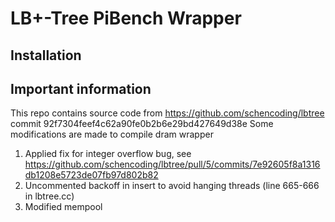 # LB+-Tree PiBench Wrapper

## Installation


## Important information
This repo contains source code from https://github.com/schencoding/lbtree
commit 92f7304feef4c62a90fe0b2b6e29bd427649d38e
Some modifications are made to compile dram wrapper

1. Applied fix for integer overflow bug, see https://github.com/schencoding/lbtree/pull/5/commits/7e92605f8a1316db1208e5723de07fb97d802b82
2. Uncommented backoff in insert to avoid hanging threads (line 665-666 in lbtree.cc)
3. Modified mempool

